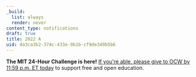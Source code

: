```yaml
---
_build:
  list: always
  render: never
content_type: notifications
draft: true
title: 2022 A
uid: 4a3ca3b2-374c-433e-9b1b-cf9de349b5b6
---
```

**The MIT 24-Hour Challenge is here!** [If you're able, please give to OCW by 11:59 p.m. ET today](https://ocw-studio.odl.mit.edu/sites/ocw-www/type/notifications/edit/4a3ca3b2-374c-433e-9b1b-cf9de349b5b6/giving.mit.edu/24hc-ocw) to support free and open education.